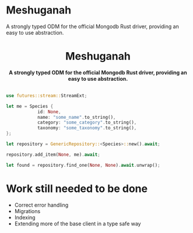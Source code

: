 # Meshuganah
A strongly typed ODM for the official Mongodb Rust driver, providing an easy to use abstraction.

<h1 align="center">Meshuganah</h1>
<div align="center">
    <strong>A strongly typed ODM for the official Mongodb Rust driver, providing an easy to use abstraction.</strong>
</div>
<br />

```rust ,no_run
use futures::stream::StreamExt;

let me = Species {
            id: None,
            name: "some_name".to_string(),
            category: "some_category".to_string(),
            taxonomy: "some_taxonomy".to_string(),
};

let repository = GenericRepository::<Species>::new().await;

repository.add_item(None, me).await;

let found = repository.find_one(None, None).await.unwrap();

```

# Work still needed to be done
- Correct error handling
- Migrations
- Indexing
- Extending more of the base client in a type safe way